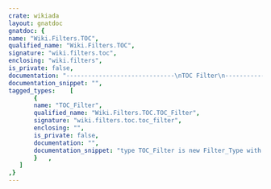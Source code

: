 ```yaml
---
crate: wikiada
layout: gnatdoc
gnatdoc: {
name: "Wiki.Filters.TOC",
qualified_name: "Wiki.Filters.TOC",
signature: "wiki.filters.toc",
enclosing: "wiki.filters",
is_private: false,
documentation: "------------------------------\nTOC Filter\n------------------------------",
documentation_snippet: "",
tagged_types:    [
       {
       name: "TOC_Filter",
       qualified_name: "Wiki.Filters.TOC.TOC_Filter",
       signature: "wiki.filters.toc.toc_filter",
       enclosing: "",
       is_private: false,
       documentation: "",
       documentation_snippet: "type TOC_Filter is new Filter_Type with private;",
       }   ,
   ]
,}
---
```

